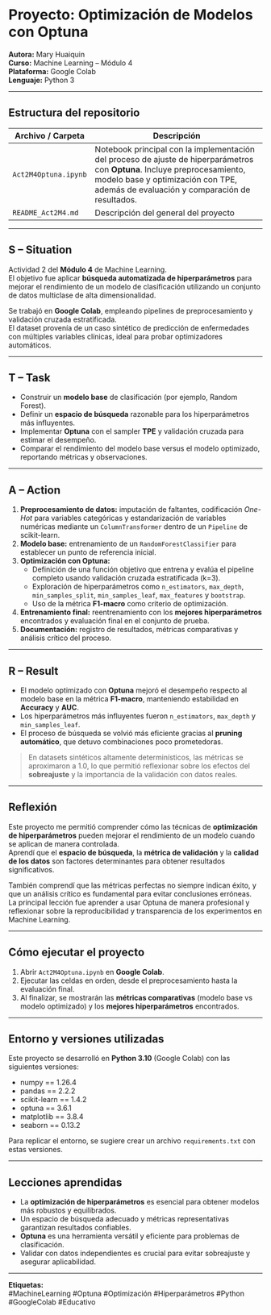 # Proyecto: Optimización de Modelos con Optuna 

**Autora:** Mary Huaiquin  
**Curso:** Machine Learning – Módulo 4  
**Plataforma:** Google Colab  
**Lenguaje:** Python 3  

---

## Estructura del repositorio

| Archivo / Carpeta | Descripción |
|-------------------|-------------|
| `Act2M4Optuna.ipynb` | Notebook principal con la implementación del proceso de ajuste de hiperparámetros con **Optuna**. Incluye preprocesamiento, modelo base y optimización con TPE, además de evaluación y comparación de resultados. |
| `README_Act2M4.md` | Descripción del general del proyecto |

---

## S – Situation

Actividad 2 del **Módulo 4** de Machine Learning.  
El objetivo fue aplicar **búsqueda automatizada de hiperparámetros** para mejorar el rendimiento de un modelo de clasificación utilizando un conjunto de datos multiclase de alta dimensionalidad.  

Se trabajó en **Google Colab**, empleando pipelines de preprocesamiento y validación cruzada estratificada.  
El dataset provenía de un caso sintético de predicción de enfermedades con múltiples variables clínicas, ideal para probar optimizadores automáticos.

---

## T – Task

- Construir un **modelo base** de clasificación (por ejemplo, Random Forest).  
- Definir un **espacio de búsqueda** razonable para los hiperparámetros más influyentes.  
- Implementar **Optuna** con el sampler **TPE** y validación cruzada para estimar el desempeño.  
- Comparar el rendimiento del modelo base versus el modelo optimizado, reportando métricas y observaciones.  

---

## A – Action

1. **Preprocesamiento de datos:** imputación de faltantes, codificación *One-Hot* para variables categóricas y estandarización de variables numéricas mediante un `ColumnTransformer` dentro de un `Pipeline` de scikit-learn.  
2. **Modelo base:** entrenamiento de un `RandomForestClassifier` para establecer un punto de referencia inicial.  
3. **Optimización con Optuna:**  
   - Definición de una función objetivo que entrena y evalúa el pipeline completo usando validación cruzada estratificada (k=3).  
   - Exploración de hiperparámetros como `n_estimators`, `max_depth`, `min_samples_split`, `min_samples_leaf`, `max_features` y `bootstrap`.  
   - Uso de la métrica **F1-macro** como criterio de optimización.  
4. **Entrenamiento final:** reentrenamiento con los **mejores hiperparámetros** encontrados y evaluación final en el conjunto de prueba.  
5. **Documentación:** registro de resultados, métricas comparativas y análisis crítico del proceso.

---

## R – Result

- El modelo optimizado con **Optuna** mejoró el desempeño respecto al modelo base en la métrica **F1-macro**, manteniendo estabilidad en **Accuracy** y **AUC**.  
- Los hiperparámetros más influyentes fueron `n_estimators`, `max_depth` y `min_samples_leaf`.  
- El proceso de búsqueda se volvió más eficiente gracias al **pruning automático**, que detuvo combinaciones poco prometedoras.  

> En datasets sintéticos altamente determinísticos, las métricas se aproximaron a 1.0, lo que permitió reflexionar sobre los efectos del **sobreajuste** y la importancia de la validación con datos reales.

---

## Reflexión

Este proyecto me permitió comprender cómo las técnicas de **optimización de hiperparámetros** pueden mejorar el rendimiento de un modelo cuando se aplican de manera controlada.  
Aprendí que el **espacio de búsqueda**, la **métrica de validación** y la **calidad de los datos** son factores determinantes para obtener resultados significativos.  

También comprendí que las métricas perfectas no siempre indican éxito, y que un análisis crítico es fundamental para evitar conclusiones erróneas.  
La principal lección fue aprender a usar Optuna de manera profesional y reflexionar sobre la reproducibilidad y transparencia de los experimentos en Machine Learning.

---

## Cómo ejecutar el proyecto

1. Abrir `Act2M4Optuna.ipynb` en **Google Colab**.  
2. Ejecutar las celdas en orden, desde el preprocesamiento hasta la evaluación final.  
3. Al finalizar, se mostrarán las **métricas comparativas** (modelo base vs modelo optimizado) y los **mejores hiperparámetros** encontrados.

---

## Entorno y versiones utilizadas

Este proyecto se desarrolló en **Python 3.10** (Google Colab) con las siguientes versiones:

- numpy == 1.26.4  
- pandas == 2.2.2  
- scikit-learn == 1.4.2  
- optuna == 3.6.1  
- matplotlib == 3.8.4  
- seaborn == 0.13.2  

Para replicar el entorno, se sugiere crear un archivo `requirements.txt` con estas versiones.

---

## Lecciones aprendidas

- La **optimización de hiperparámetros** es esencial para obtener modelos más robustos y equilibrados.  
- Un espacio de búsqueda adecuado y métricas representativas garantizan resultados confiables.  
- **Optuna** es una herramienta versátil y eficiente para problemas de clasificación.  
- Validar con datos independientes es crucial para evitar sobreajuste y asegurar aplicabilidad.

---

**Etiquetas:**  
#MachineLearning #Optuna #Optimización #Hiperparámetros #Python #GoogleColab #Educativo
